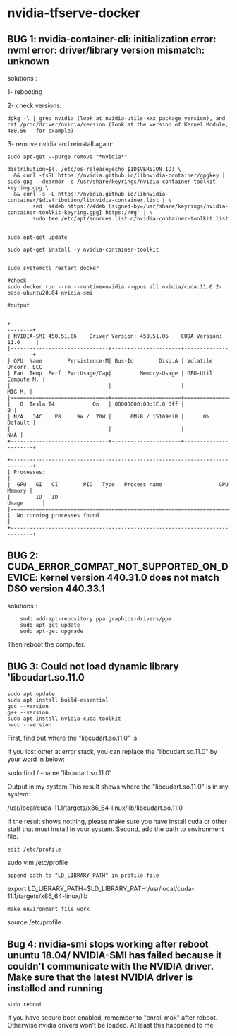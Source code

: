 # nvidia-tfserve-docker
## BUG 1: nvidia-container-cli: initialization error: nvml error: driver/library version mismatch: unknown

solutions :

1- rebooting

2- check versions: 

    dpkg -l | grep nvidia (look at nvidia-utils-xxx package version), and
    cat /proc/driver/nvidia/version (look at the version of Kernel Module, 460.56 - for example)

3- remove nvidia and reinstall again:

    sudo apt-get --purge remove "*nvidia*"
    
    distribution=$(. /etc/os-release;echo $ID$VERSION_ID) \
      && curl -fsSL https://nvidia.github.io/libnvidia-container/gpgkey | sudo gpg --dearmor -o /usr/share/keyrings/nvidia-container-toolkit-keyring.gpg \
      && curl -s -L https://nvidia.github.io/libnvidia-container/$distribution/libnvidia-container.list | \
            sed 's#deb https://#deb [signed-by=/usr/share/keyrings/nvidia-container-toolkit-keyring.gpg] https://#g' | \
            sudo tee /etc/apt/sources.list.d/nvidia-container-toolkit.list
            
            
    sudo apt-get update
    
    sudo apt-get install -y nvidia-container-toolkit
    
    
    sudo systemctl restart docker
    
    #check
    sudo docker run --rm --runtime=nvidia --gpus all nvidia/cuda:11.6.2-base-ubuntu20.04 nvidia-smi
    
    #output
    
    
    +-----------------------------------------------------------------------------+
    | NVIDIA-SMI 450.51.06    Driver Version: 450.51.06    CUDA Version: 11.0     |
    |-------------------------------+----------------------+----------------------+
    | GPU  Name        Persistence-M| Bus-Id        Disp.A | Volatile Uncorr. ECC |
    | Fan  Temp  Perf  Pwr:Usage/Cap|         Memory-Usage | GPU-Util  Compute M. |
    |                               |                      |               MIG M. |
    |===============================+======================+======================|
    |   0  Tesla T4            On   | 00000000:00:1E.0 Off |                    0 |
    | N/A   34C    P8     9W /  70W |      0MiB / 15109MiB |      0%      Default |
    |                               |                      |                  N/A |
    +-------------------------------+----------------------+----------------------+

    +-----------------------------------------------------------------------------+
    | Processes:                                                                  |
    |  GPU   GI   CI        PID   Type   Process name                  GPU Memory |
    |        ID   ID                                                   Usage      |
    |=============================================================================|
    |  No running processes found                                                 |
    +-----------------------------------------------------------------------------+


## BUG 2: CUDA_ERROR_COMPAT_NOT_SUPPORTED_ON_DEVICE: kernel version 440.31.0 does not match DSO version 440.33.1 

solutions :

        sudo add-apt-repository ppa:graphics-drivers/ppa
        sudo apt-get update
        sudo apt-get upgrade
        
Then reboot the computer.


## BUG 3: Could not load dynamic library 'libcudart.so.11.0

    sudo apt update
    sudo apt install build-essential
    gcc --version
    g++ --version
    sudo apt install nvidia-cuda-toolkit
    nvcc --version

First, find out where the "libcudart.so.11.0" is

If you lost other at error stack, you can replace the "libcudart.so.11.0" by your word in below:

sudo find / -name 'libcudart.so.11.0'

Output in my system.This result shows where the "libcudart.so.11.0" is in my system:

/usr/local/cuda-11.1/targets/x86_64-linux/lib/libcudart.so.11.0

If the result shows nothing, please make sure you have install cuda or other staff that must install in your system.
Second, add the path to environment file.

    edit /etc/profile

sudo vim /etc/profile

    append path to "LD_LIBRARY_PATH" in profile file

export LD_LIBRARY_PATH=$LD_LIBRARY_PATH:/usr/local/cuda-11.1/targets/x86_64-linux/lib

    make environment file work

source /etc/profile


## Bug 4: nvidia-smi stops working after reboot ununtu 18.04/ NVIDIA-SMI has failed because it couldn't communicate with the NVIDIA driver. Make sure that the latest NVIDIA driver is installed and running

    sudo reboot
    

If you have secure boot enabled, remember to "enroll mok" after reboot. Otherwise nvidia drivers won't be loaded. At least this happened to me.

